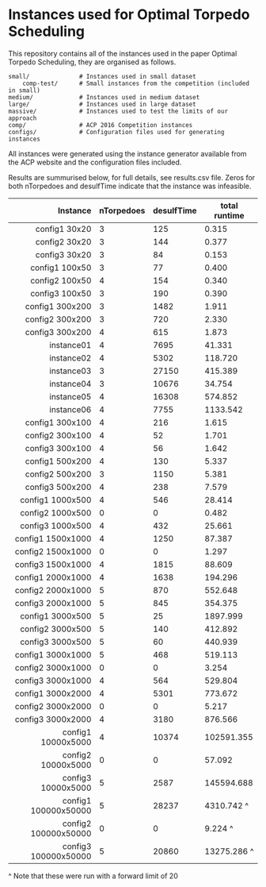 Instances used for Optimal Torpedo Scheduling
===

This repository contains all of the instances used in the paper Optimal Torpedo Scheduling, they are organised as follows.

```
small/              # Instances used in small dataset
    comp-test/      # Small instances from the competition (included in small)
medium/             # Instances used in medium dataset
large/              # Instances used in large dataset
massive/            # Instances used to test the limits of our approach
comp/               # ACP 2016 Competition instances
configs/            # Configuration files used for generating instances
```

All instances were generated using the instance generator available from the ACP website and the configuration files included.

Results are summurised below, for full details, see results.csv file. Zeros for both nTorpedoes and desulfTime indicate that the instance was infeasible.

|Instance|nTorpedoes|desulfTime|total runtime|
|---:|---|---|---|
|config1 30x20|3|125|0.315|
|config2 30x20|3|144|0.377|
|config3 30x20|3|84|0.153|
|config1 100x50|3|77|0.400|
|config2 100x50|4|154|0.340|
|config3 100x50|3|190|0.390|
|config1 300x200|3|1482|1.911|
|config2 300x200|3|720|2.330|
|config3 300x200|4|615|1.873|
|instance01|4|7695|41.331|
|instance02|4|5302|118.720|
|instance03|3|27150|415.389|
|instance04|3|10676|34.754|
|instance05|4|16308|574.852|
|instance06|4|7755|1133.542|
|config1 300x100|4|216|1.615|
|config2 300x100|4|52|1.701|
|config3 300x100|4|56|1.642|
|config1 500x200|4|130|5.337|
|config2 500x200|3|1150|5.381|
|config3 500x200|4|238|7.579|
|config1 1000x500|4|546|28.414|
|config2 1000x500|0|0|0.482|
|config3 1000x500|4|432|25.661|
|config1 1500x1000|4|1250|87.387|
|config2 1500x1000|0|0|1.297|
|config3 1500x1000|4|1815|88.609|
|config1 2000x1000|4|1638|194.296|
|config2 2000x1000|5|870|552.648|
|config3 2000x1000|5|845|354.375|
|config1 3000x500|5|25|1897.999|
|config2 3000x500|5|140|412.892|
|config3 3000x500|5|60|440.939|
|config1 3000x1000|5|468|519.113|
|config2 3000x1000|0|0|3.254|
|config3 3000x1000|4|564|529.804|
|config1 3000x2000|4|5301|773.672|
|config2 3000x2000|0|0|5.217|
|config3 3000x2000|4|3180|876.566|
|config1 10000x5000|4|10374|102591.355|
|config2 10000x5000|0|0|57.092|
|config3 10000x5000|5|2587|145594.688|
|config1 100000x50000|5|28237|4310.742 ^|
|config2 100000x50000|0|0|9.224 ^|
|config3 100000x50000|5|20860|13275.286 ^|

^ Note that these were run with a forward limit of 20
